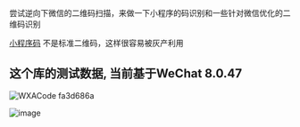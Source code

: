 尝试逆向下微信的二维码扫描，来做一下小程序的码识别和一些针对微信优化的二维码识别

[小程序码](https://developers.weixin.qq.com/doc/offiaccount/Unique_Item_Code/Unique_Item_Code_Asked_Questions.html#2
) 不是标准二维码，这样很容易被灰产利用

## 这个库的测试数据, 当前基于WeChat 8.0.47

![WXACode fa3d686a](https://github.com/Haoxiqiang/wechat-re-qrscanner/assets/3881604/9e7ddf21-9193-43c5-b64b-92d740d6bd8b)

![image](https://github.com/Haoxiqiang/wechat-re-qrscanner/assets/3881604/751153f8-3cd7-450e-8dd0-801ed8a596a0)
